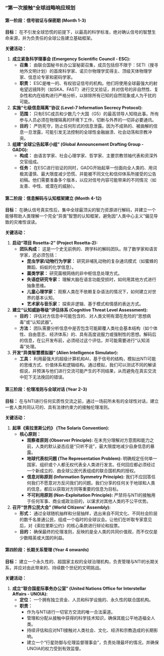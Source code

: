 ### “第一次接触”全球战略响应规划

#### 第一阶段：信号验证与保密期 (Month 1-3)

**目标：** 在不引发全球恐慌的前提下，以最高的科学标准，绝对确认信号的智慧生命来源，并为负责任的全球公告建立基础框架。

**关键活动：**

1.  **成立紧急科学理事会 (Emergency Scientific Council - ESC):**
    *   **召集：** 由联合国秘书长办公室秘密召集，成员包括但不限于：SETI（搜寻地外文明计划）的首席科学家、诺贝尔物理学奖得主、顶级天体物理学家、信息论专家和密码学家。
    *   **职责：** ESC是唯一的、有权验证信号的机构。他们将使用全球最强大的射电望远镜阵列（如SKA、FAST）进行交叉验证，并对信号的非自然性、复杂性和内在结构进行严格分析，以排除所有已知的自然现象或人为干扰的可能。
2.  **实施“七级信息隔离”协议 (Level-7 Information Secrecy Protocol):**
    *   **范围：** 只有ESC成员和少数几个大国（G5）的最高领导人知晓此事。所有参与人员必须在物理隔离的环境下工作，切断与外界的一切非必要通讯。
    *   **目的：** 严防死守，防止任何形式的信息泄露。因为不成熟的、被曲解的信息一旦泄露，可能引发无法控制的全球性金融崩溃、社会动荡和宗教冲突。
3.  **组建“全球公告起草小组” (Global Announcement Drafting Group - GADG):**
    *   **构成：** 由语言学家、社会心理学家、哲学家、主要宗教领袖代表和资深外交官组成。
    *   **任务：** 在ESC进行验证的同时，GADG开始起草一份面向全人类的、用词极其谨慎、最大限度减少恐慌、并能被不同文化和信仰体系所接受的公告初稿。他们需要准备多个版本，以应对信号内容可能带来的不同情况（如友善、中性、或潜在的威胁）。

#### 第二阶段：信息解码与认知框架建立 (Month 4-12)

**目标：** 在确认信号真实性后，集中全球最顶尖的智力资源进行解码，并建立一个能够帮助人类理解一个完全“异类”智慧的认知框架，避免因“人类中心主义”偏见导致的灾难性误读。

**关键活动：**

1.  **启动“项目 Rosetta-2” (Project Rosetta-2):**
    *   **团队构成：** 这是一个史无前例的、跨学科的解码团队。除了数学家和语言学家，还必须包括：
        *   **昆虫学家/动物行为学家：** 研究非哺乳动物的复杂通讯模式（如蜜蜂的舞蹈、蚂蚁的化学信息）。
        *   **菌类学家：** 研究菌根网络的非中枢信息处理方式。
        *   **失语症研究专家：** 理解大脑在语言功能受损时，如何用其他方式进行抽象思维。
        *   **儿童心理学家：** 观察人类在不依赖复杂语法的情况下，如何建立对世界的基本认知。
        *   **艺术家与音乐家：** 探索非逻辑、基于模式和情感的表达方式。
2.  **建立“认知威胁等级”评估体系 (Cognitive Threat Level Assessment):**
    *   **目的：** 评估对方信息中可能包含的、对人类文明有潜在危险的“思想病毒”或“认知武器”。
    *   **方法：** 团队需要分析信息中是否包含可能颠覆人类社会基本结构（如个体性、自由意志、经济体系）的、具有高度说服力或强制性的思想。解码后的信息，在公开发布前，必须经过这个评估，并可能需要进行“认知消毒”处理。
3.  **开发“异类智慧模拟器” (Alien Intelligence Simulator):**
    *   **工具：** 利用最强大的超级计算机和AI，基于信号的结构，模拟出NTI可能的思维方式、价值体系和逻辑结构。通过模拟，我们可以测试不同的解读假说，并预演与他们进行交流可能产生的不同结果，从而避免在真实交流中犯下无法挽回的错误。

#### 第三阶段：伦理准则与全球对话 (Year 2-3)

**目标：** 在与NTI进行任何实质性交流之前，通过一场前所未有的全球性对话，建立一套人类共同认可的、具有法律约束力的接触伦理准则。

**关键活动：**

1.  **起草《索拉里斯公约》 (The Solaris Convention):**
    *   **核心原则：**
        *   **观察者原则 (Observer Principle):** 在未充分理解对方意图和能力之前，人类的默认姿态应是“只听不说”，最大限度地减少自身信息的暴露。
        *   **地球代表权问题 (The Representation Problem):** 明确规定任何单一国家、组织或个人都无权代表全人类进行发言。任何回应都必须经过一个新成立的、由全球公民代表组成的联合国机构的授权。
        *   **信息对称原则 (Information Symmetry Principle):** 我们不应回答任何我们不愿意对方反问我们的问题。我们分享的任何关于地球和人类的信息，都应以获取对方同等重要的信息为目标。
        *   **不可利用原则 (Non-Exploitation Principle):** 严禁将与NTI的接触用于任何军事、商业或政治目的，以谋求对其他人类的不公平优势。
2.  **召开“世界公民大会” (World Citizens' Assembly):**
    *   **形式：** 通过全球随机抽样和分层抽样，选出来自不同文化、不同社会阶层的数千名普通公民，组成一个临时的全球议会。让他们在听取专家意见后，对《索拉里斯公约》的核心条款进行辩论和投票。
    *   **目的：** 确保最终的伦理准则，反映的是全人类的共同价值观，而不仅仅是少数精英或大国的利益。

#### 第四阶段：长期关系管理 (Year 4 onwards)

**目标：** 建立一个永久性的、超国家主权的全球治理机构，负责管理与NTI的长期关系，并应对由此带来的、持续数个世纪的文明挑战。

**关键活动：**

1.  **成立“联合国星际事务办公室” (United Nations Office for Interstellar Affairs - UNOIA):**
    *   **定位：** 一个拥有独立资金、人员和科学设施的、永久性的联合国机构。
    *   **职责：**
        *   作为与NTI进行一切官方交流的唯一合法渠道。
        *   管理和分配从接触中获得的科学技术知识，确保其能公平地造福全人类。
        *   持续评估和应对NTI接触对人类社会、文化、经济和宗教造成的长期影响。
        *   建立一个“行星防御与伦理监督理事会”，负责处理最坏的情况，并确保UNOIA的权力受到有效监督。
